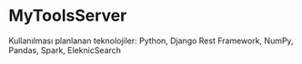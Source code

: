 # MyToolsServer
Kullanılması planlanan teknolojiler: Python, Django Rest Framework, NumPy, Pandas, Spark, EleknicSearch
